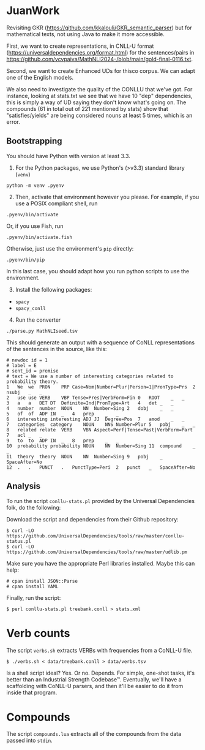 # JuanWork

Revisiting GKR (https://github.com/kkalouli/GKR_semantic_parser) but for mathematical texts, not using Java to make it more accessible.

First, we want to create representations,  in CNLL-U format (https://universaldependencies.org/format.html)
for the sentences/pairs in  https://github.com/vcvpaiva/MathNLI2024-/blob/main/gold-final-0116.txt.

Second, we want to create Enhanced UDs for thisco corpus. We can adapt one of the English models.

We also need to investigate the quality of the CONLLU that we've got.
For instance, looking at stats.txt we see that we have 10 "dep" dependencies, this is simply a way of UD saying they don't know what's going on.
The compounds (61 in total out of 221 mentioned by stats) show that "satisfies/yields" are being considered nouns at least 5 times, which is an error.

## Bootstrapping

You should have Python with version at least 3.3.

1. For the Python packages, we use Python's (>v3.3) standard library (`venv`)

```
python -m venv .pyenv
```

2. Then, activate that environment however you please. For example, if you use a POSIX compliant shell, run

```
.pyenv/bin/activate
```

Or, if you use Fish, run

```
.pyenv/bin/activate.fish
```

Otherwise, just use the environment's `pip` directly:

```
.pyenv/bin/pip
```

In this last case, you should adapt how you run python scripts to use the environment.

3. Install the following packages:

- `spacy`
- `spacy_conll`

4. Run the converter

```
./parse.py MathNLIseed.tsv
```

This should generate an output with a sequence of CoNLL representations of the sentences in the source, like this:

```
# newdoc id = 1
# label = E
# sent_id = premise
# text = We use a number of interesting categories related to probability theory.
1	We	we	PRON	PRP	Case=Nom|Number=Plur|Person=1|PronType=Prs	2	nsubj	_	_
2	use	use	VERB	VBP	Tense=Pres|VerbForm=Fin	0	ROOT	_	_
3	a	a	DET	DT	Definite=Ind|PronType=Art	4	det	_	_
4	number	number	NOUN	NN	Number=Sing	2	dobj	_	_
5	of	of	ADP	IN	_	4	prep	_	_
6	interesting	interesting	ADJ	JJ	Degree=Pos	7	amod	_	_
7	categories	category	NOUN	NNS	Number=Plur	5	pobj	_	_
8	related	relate	VERB	VBN	Aspect=Perf|Tense=Past|VerbForm=Part	7	acl	_	_
9	to	to	ADP	IN	_	8	prep	_	_
10	probability	probability	NOUN	NN	Number=Sing	11	compound	_	_
11	theory	theory	NOUN	NN	Number=Sing	9	pobj	_	SpaceAfter=No
12	.	.	PUNCT	.	PunctType=Peri	2	punct	_	SpaceAfter=No
```

## Analysis

To run the script `conllu-stats.pl` provided by the Universal Dependencies folk, do the following:

Download the script and dependencies from their Github repository:

```
$ curl -LO https://github.com/UniversalDependencies/tools/raw/master/conllu-status.pl
$ curl -LO https://github.com/UniversalDependencies/tools/raw/master/udlib.pm
```

Make sure you have the appropriate Perl libraries installed. Maybe this can help:

```
# cpan install JSON::Parse
# cpan install YAML
```

Finally, run the script:

```
$ perl conllu-stats.pl treebank.conll > stats.xml
```

# Verb counts

The script `verbs.sh` extracts VERBs with frequencies from a CoNLL-U file.

```
$ ./verbs.sh < data/treebank.conll > data/verbs.tsv
```

Is a shell script ideal? Yes. Or no. Depends. For simple, one-shot tasks,
it's better than an Industrial Strength Codebase™. Eventually, we'll
have a scaffolding with CoNLL-U parsers, and then it'll be easier to do
it from inside that program.

# Compounds

The script `compounds.lua` extracts all of the compounds from the data passed into `stdin`.
